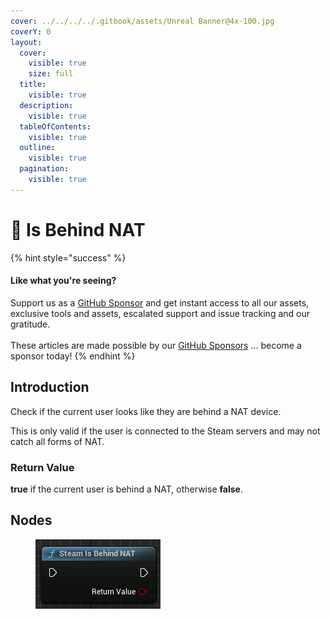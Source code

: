 ```yaml
---
cover: ../../../../.gitbook/assets/Unreal Banner@4x-100.jpg
coverY: 0
layout:
  cover:
    visible: true
    size: full
  title:
    visible: true
  description:
    visible: true
  tableOfContents:
    visible: true
  outline:
    visible: true
  pagination:
    visible: true
---
```


# 🔵 Is Behind NAT

{% hint style="success" %}
#### Like what you're seeing?

Support us as a [GitHub Sponsor](../../../../become-a-sponsor/) and get instant access to all our assets, exclusive tools and assets, escalated support and issue tracking and our gratitude.\
\
These articles are made possible by our [GitHub Sponsors](../../../../become-a-sponsor/) ... become a sponsor today!
{% endhint %}

## Introduction

Check if the current user looks like they are behind a NAT device.

This is only valid if the user is connected to the Steam servers and may not catch all forms of NAT.

### Return Value

**true** if the current user is behind a NAT, otherwise **false**.

## Nodes

<figure><img src="../../../../.gitbook/assets/image (27).png" alt=""><figcaption></figcaption></figure>
